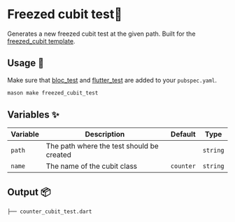 # Freezed cubit test🧊

Generates a new freezed cubit test at the given path. Built for the [freezed_cubit template][1].

## Usage 🚀

Make sure that [bloc_test][2] and [flutter_test][3] are added to your `pubspec.yaml`.

```sh
mason make freezed_cubit_test
```

## Variables ✨

| Variable | Description                | Default   | Type     |
| -------- | -------------------------- | --------- | -------- |
| `path`   | The path where the test should be created |  | `string` |
| `name`   | The name of the cubit class | `counter` | `string` |

## Output 📦

```sh
├── counter_cubit_test.dart
```

[1]: https://github.com/aumb/mason_templates/tree/main/bricks/freezed_cubit
[2]: https://pub.dev/packages/bloc_test
[3]: https://api.flutter.dev/flutter/flutter_test/flutter_test-library.html
